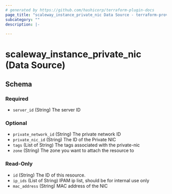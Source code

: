 ```yaml
---
# generated by https://github.com/hashicorp/terraform-plugin-docs
page_title: "scaleway_instance_private_nic Data Source - terraform-provider-scaleway"
subcategory: ""
description: |-
  
---
```


# scaleway_instance_private_nic (Data Source)





<!-- schema generated by tfplugindocs -->
## Schema

### Required

- `server_id` (String) The server ID

### Optional

- `private_network_id` (String) The private network ID
- `private_nic_id` (String) The ID of the Private NIC
- `tags` (List of String) The tags associated with the private-nic
- `zone` (String) The zone you want to attach the resource to

### Read-Only

- `id` (String) The ID of this resource.
- `ip_ids` (List of String) IPAM ip list, should be for internal use only
- `mac_address` (String) MAC address of the NIC
